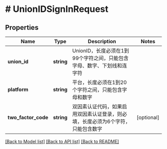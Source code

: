 # # UnionIDSignInRequest

## Properties

Name | Type | Description | Notes
------------ | ------------- | ------------- | -------------
**union_id** | **string** | UnionID，长度必须在1到99个字符之间，只能包含字母、数字、下划线和连字符 |
**platform** | **string** | 平台，长度必须在1到20个字符之间，只能包含字母和数字 |
**two_factor_code** | **string** | 双因素认证代码，如果启用双因素认证登录，则必填，长度必须为6个字符，只能包含数字 | [optional]

[[Back to Model list]](../../README.md#models) [[Back to API list]](../../README.md#endpoints) [[Back to README]](../../README.md)
